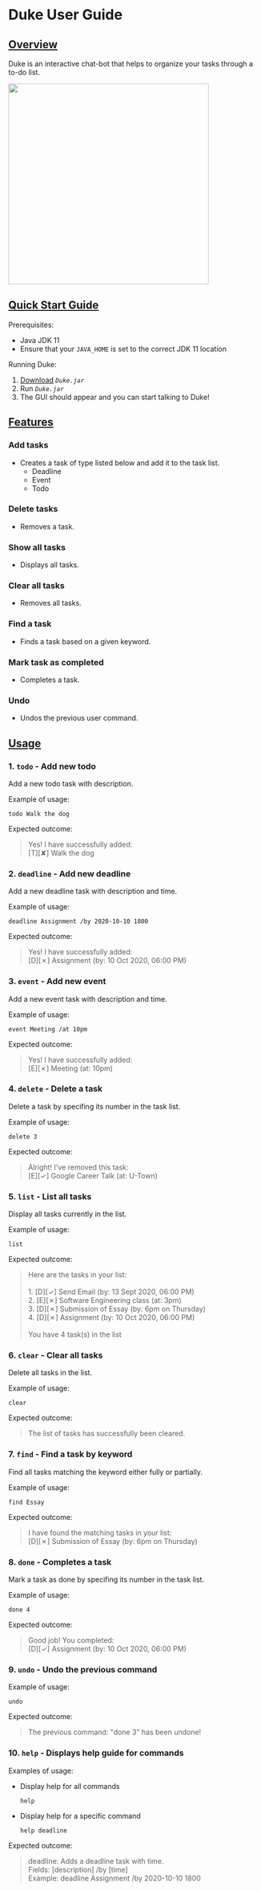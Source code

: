 # Duke User Guide

## <ins>Overview</ins>
Duke is an interactive chat-bot that helps to organize your tasks through a to-do list.

<img src="https://raw.githubusercontent.com/eugene3231/ip/master/docs/Ui.png" width="400">

## <ins>Quick Start Guide</ins>
Prerequisites:

* Java JDK 11
* Ensure that your `JAVA_HOME` is set to the correct JDK 11 location

Running Duke:
  1. [Download](https://github.com/eugene3231/ip/releases) *`Duke.jar`*
  2. Run *`Duke.jar`*
  3. The GUI should appear and you can start talking to Duke!


## <ins>Features</ins>

### Add tasks
* Creates a task of type listed below and add it to the task list.
  - Deadline
  - Event
  - Todo

### Delete tasks
* Removes a task.

### Show all tasks
* Displays all tasks.

### Clear all tasks
* Removes all tasks.

### Find a task
* Finds a task based on a given keyword.

### Mark task as completed
* Completes a task.

### Undo 
* Undos the previous user command.


## <ins>Usage</ins>

### 1. `todo` - Add new todo
Add a new todo task with description. <br/>

Example of usage: 

`todo Walk the dog`

Expected outcome:

>Yes! I have successfully added:
<br/>[T][✘] Walk the dog

### 2. `deadline` - Add new deadline
Add a new deadline task with description and time. <br/>

Example of usage: 

`deadline Assignment /by 2020-10-10 1800`

Expected outcome:

>Yes! I have successfully added:
<br/>[D][✗] Assignment (by: 10 Oct 2020, 06:00 PM)

### 3. `event` - Add new event
Add a new event task with description and time. <br/>

Example of usage: 

`event Meeting /at 10pm`

Expected outcome:

>Yes! I have successfully added: 
<br/>[E][✗] Meeting (at: 10pm)

### 4. `delete` - Delete a task
Delete a task by specifing its number in the task list.

Example of usage: 

`delete 3`

Expected outcome:

>Alright! I've removed this task: 
<br/>[E][✓] Google Career Talk (at: U-Town)

### 5. `list` - List all tasks
Display all tasks currently in the list.

Example of usage: 

`list`

Expected outcome:

>Here are the tasks in your list:
<br/><br/>1. [D][✓] Send Email (by: 13 Sept 2020, 06:00 PM)
<br/>2. [E][✗] Software Engineering class (at: 3pm)
<br/>3. [D][✗] Submission of Essay (by: 6pm on Thursday)
<br/>4. [D][✗] Assignment (by: 10 Oct 2020, 06:00 PM)
<br/><br/>You have 4 task(s) in the list

### 6. `clear` - Clear all tasks
Delete all tasks in the list.

Example of usage: 

`clear`

Expected outcome:

>The list of tasks has successfully been cleared.

### 7. `find` - Find a task by keyword
Find all tasks matching the keyword either fully or partially.

Example of usage: 

`find Essay`

Expected outcome:

>I have found the matching tasks in your list:
<br/>[D][✗] Submission of Essay (by: 6pm on Thursday)

### 8. `done` - Completes a task
Mark a task as done by specifing its number in the task list.

Example of usage: 

`done 4`

Expected outcome:

>Good job! You completed:
<br/>[D][✓] Assignment (by: 10 Oct 2020, 06:00 PM)

### 9. `undo` - Undo the previous command
Example of usage: 

`undo`

Expected outcome:

>The previous command: "done 3" has been undone!

### 10. `help` - Displays help guide for commands
Examples of usage: 
* Display help for all commands

  `help`

* Display help for a specific command

  `help deadline`

Expected outcome:

>deadline: Adds a deadline task with time.
<br/> Fields: [description] /by [time] 
<br/> Example: deadline Assignment /by 2020-10-10 1800
